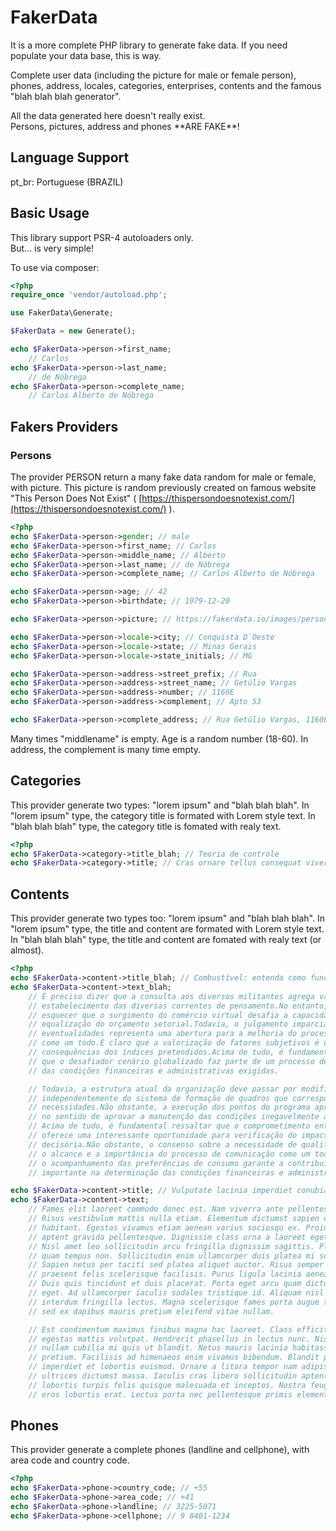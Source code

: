 # FakerData
It is a more complete PHP library to generate fake data. If you need populate your data base, this is way.

Complete user data (including the picture for male or female person), phones, address, locales, categories, enterprises, contents and the famous "blah blah blah generator".

<p></p>All the data generated here doesn't really exist.<br>
Persons, pictures, address and phones **ARE FAKE**!</p>

## Language Support
pt_br: Portuguese (BRAZIL)

## Basic Usage

<p>This library support PSR-4 autoloaders only.<br>
But... is very simple!</p>

To use via composer:
```php
<?php
require_once 'vendor/autoload.php';

use FakerData\Generate;

$FakerData = new Generate();

echo $FakerData->person->first_name;
    // Carlos
echo $FakerData->person->last_name;
    // de Nóbrega
echo $FakerData->person->complete_name;
    // Carlos Alberto de Nóbrega
```

## Fakers Providers
### Persons
The provider PERSON return a many fake data random for male or female, with picture.
This picture is random previously created on famous website "This Person Does Not Exist" ( [https://thispersondoesnotexist.com/](https://thispersondoesnotexist.com/) ).
```php
<?php
echo $FakerData->person->gender; // male
echo $FakerData->person->first_name; // Carlos
echo $FakerData->person->middle_name; // Alberto
echo $FakerData->person->last_name; // de Nóbrega
echo $FakerData->person->complete_name; // Carlos Alberto de Nóbrega

echo $FakerData->person->age; // 42
echo $FakerData->person->birthdate; // 1979-12-20

echo $FakerData->person->picture; // https://fakerdata.io/images/person-pics/male/1666636504.jpg

echo $FakerData->person->locale->city; // Conquista D`Oeste
echo $FakerData->person->locale->state; // Minas Gerais
echo $FakerData->person->locale->state_initials; // MG

echo $FakerData->person->address->street_prefix; // Rua
echo $FakerData->person->address->street_name; // Getúlio Vargas
echo $FakerData->person->address->number; // 1160E
echo $FakerData->person->address->complement; // Apto 53

echo $FakerData->person->complete_address; // Rua Getúlio Vargas, 1160E, Apto 53, Conquista D`Oeste - MG
```
Many times "middlename" is empty.
Age is a random number (18-60).
In address, the complement is many time empty.

## Categories
This provider generate two types: "lorem ipsum" and "blah blah blah".
In "lorem ipsum" type, the category title is formated with Lorem style text.
In "blah blah blah" type, the category title is fomated with realy text.
```php
<?php
echo $FakerData->category->title_blah; // Teoria de controle
echo $FakerData->category->title; // Cras ornare tellus consequat viverra
```

## Contents
This provider generate two types too: "lorem ipsum" and "blah blah blah".
In "lorem ipsum" type, the title and content are formated with Lorem style text.
In "blah blah blah" type, the title and content are fomated with realy text (or almost).
```php
<?php
echo $FakerData->content->title_blah; // Combustível: entenda como funciona e os usos para o setor!
echo $FakerData->content->text_blah;
    // É preciso dizer que a consulta aos diversos militantes agrega valor ao 
    // estabelecimento das diversas correntes de pensamento.No entanto, não podemos 
    // esquecer que o surgimento do comércio virtual desafia a capacidade de 
    // equalização do orçamento setorial.Todavia, o julgamento imparcial das 
    // eventualidades representa uma abertura para a melhoria do processo de comunicação 
    // como um todo.É claro que a valorização de fatores subjetivos é uma das 
    // consequências dos índices pretendidos.Acima de tudo, é fundamental ressaltar 
    // que o desafiador cenário globalizado faz parte de um processo de gerenciamento 
    // das condições financeiras e administrativas exigidas.

    // Todavia, a estrutura atual da organização deve passar por modificações 
    // independentemente do sistema de formação de quadros que corresponde às 
    // necessidades.Não obstante, a execução dos pontos do programa apresenta tendências 
    // no sentido de aprovar a manutenção das condições inegavelmente apropriadas.
    // Acima de tudo, é fundamental ressaltar que o comprometimento entre as equipes 
    // oferece uma interessante oportunidade para verificação do impacto na agilidade 
    // decisória.Não obstante, o consenso sobre a necessidade de qualificação estende 
    // o alcance e a importância do processo de comunicação como um todo.Neste sentido, 
    // o acompanhamento das preferências de consumo garante a contribuição de um grupo 
    // importante na determinação das condições financeiras e administrativas exigidas.

echo $FakerData->content->title; // Vulputate lacinia imperdiet conubia consectetur dapibus ac ut vel velit
echo $FakerData->content->text;
    // Fames elit laoreet commodo donec est. Nam viverra ante pellentesque adipiscing nisi. 
    // Risus vestibulum mattis nulla etiam. Elementum dictumst sapien dictumst taciti 
    // habitant. Egestas vivamus etiam aenean varius sociosqu ex. Proin erat curae molestie 
    // aptent gravida pellentesque. Dignissim class urna a laoreet eget sem imperdiet posuere. 
    // Nisl amet leo sollicitudin arcu fringilla dignissim sagittis. Platea cubilia 
    // quam tempus non. Sollicitudin enim ullamcorper duis platea mi sociosqu. 
    // Sapien netus per taciti sed platea aliquet auctor. Risus semper feugiat morbi hac 
    // praesent felis scelerisque facilisis. Purus ligula lacinia aenean consequat curae curae. 
    // Duis quis tincidunt et duis placerat. Porta eget arcu quam dictumst mattis risus 
    // eget. Ad ullamcorper iaculis sodales tristique id. Aliquam nisl laoreet nulla 
    // interdum fringilla lectus. Magna scelerisque fames porta augue taciti. Aenean 
    // sed ex dapibus mauris pretium eleifend vitae nullam.

    // Est condimentum maximus finibus magna hac laoreet. Class efficitur tristique 
    // egestas mattis volutpat. Hendrerit phasellus in lectus nunc. Nisi himenaeos 
    // nullam cubilia mi quis ut blandit. Netus mauris lacinia habitasse conubia habitasse 
    // pretium. Facilisis ad himenaeos enim vivamus bibendum. Blandit purus commodo maximus 
    // imperdiet et lobortis euismod. Ornare a litora tempor nam adipiscing sagittis 
    // ultrices dictumst massa. Iaculis cras libero sollicitudin aptent nibh pharetra. Eget 
    // lobortis turpis felis quisque malesuada et inceptos. Nostra feugiat aliquet iaculis 
    // eros lobortis erat. Lectus porta nec pellentesque primis elementum nam egestas. 
```

## Phones
This provider generate a complete phones (landline and cellphone), with area code and country code.
```php
<?php
echo $FakerData->phone->country_code; // +55
echo $FakerData->phone->area_code; // +41
echo $FakerData->phone->landline; // 3225-5071
echo $FakerData->phone->cellphone; // 9 8401-1234
```